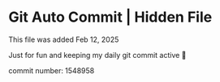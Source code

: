 # Git Auto Commit | Hidden File

This file was added Feb 12, 2025

Just for fun and keeping my daily git commit active 🤪

commit number: 1548958
